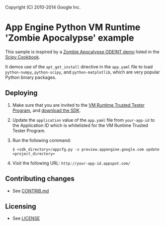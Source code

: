 Copyright (C) 2010-2014 Google Inc.
# App Engine Python VM Runtime 'Zombie Apocalypse' example

This sample is inspired by a [Zombie Apocalypse ODEINT demo][1] listed
in the [Scipy Cookbook][2].

It demos use of the `apt_get_install` directive in the `app.yaml` file to load `python-numpy`, `python-scipy`, and `python-matplotlib`, which are very popular Python binary packages.

## Deploying

1. Make sure that you are invited to the [VM Runtime Trusted Tester
   Program][3], and [download the SDK](http://commondatastorage.googleapis.com/gae-vm-runtime-tt/vmruntime_sdks.html).
2. Update the `application` value of the `app.yaml` file from
   `your-app-id` to the Application ID which is whitelisted for the VM
   Runtime Trusted Tester Program.
3. Run the following command:

   ```
   $ <sdk_directory>/appcfg.py -s preview.appengine.google.com update <project_directory>
   ```

4. Visit the following URL:
   `http://your-app-id.appspot.com/`


## Contributing changes

* See [CONTRIB.md](CONTRIB.md)


## Licensing

* See [LICENSE](LICENSE)


[1]: http://wiki.scipy.org/Cookbook/Zombie_Apocalypse_ODEINT
[2]: http://wiki.scipy.org/Cookbook/
[3]: https://docs.google.com/document/d/1VH1oVarfKILAF_TfvETtPPE3TFzIuWqsa22PtkRkgJ4
[4]: https://developers.google.com/compute/docs/gcutil/
[5]: https://cloud.google.com/console
